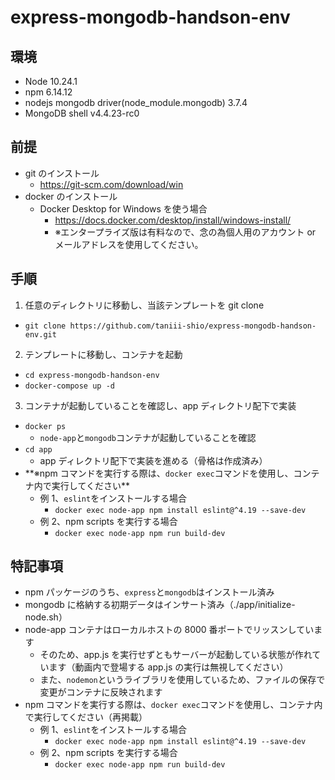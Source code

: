 # express-mongodb-handson-env

## 環境

- Node 10.24.1
- npm 6.14.12
- nodejs mongodb driver(node_module.mongodb) 3.7.4
- MongoDB shell v4.4.23-rc0

## 前提

- git のインストール
  - https://git-scm.com/download/win
- docker のインストール
  - Docker Desktop for Windows を使う場合
    - https://docs.docker.com/desktop/install/windows-install/
    - ※エンタープライズ版は有料なので、念の為個人用のアカウント or メールアドレスを使用してください。

## 手順

1. 任意のディレクトリに移動し、当該テンプレートを git clone

- `git clone https://github.com/taniii-shio/express-mongodb-handson-env.git`

2. テンプレートに移動し、コンテナを起動

- `cd express-mongodb-handson-env`
- `docker-compose up -d`

3. コンテナが起動していることを確認し、app ディレクトリ配下で実装

- `docker ps`
  - `node-app`と`mongodb`コンテナが起動していることを確認
- `cd app`
  - app ディレクトリ配下で実装を進める（骨格は作成済み）
- \*\*※npm コマンドを実行する際は、`docker exec`コマンドを使用し、コンテナ内で実行してください\*\*
  - 例 1、`eslint`をインストールする場合
    - `docker exec node-app npm install eslint@^4.19 --save-dev`
  - 例 2、npm scripts を実行する場合
    - `docker exec node-app npm run build-dev`

## 特記事項

- npm パッケージのうち、`express`と`mongodb`はインストール済み
- mongodb に格納する初期データはインサート済み（./app/initialize-node.sh）
- node-app コンテナはローカルホストの 8000 番ポートでリッスンしています
  - そのため、app.js を実行せずともサーバーが起動している状態が作れています（動画内で登場する app.js の実行は無視してください）
  - また、`nodemon`というライブラリを使用しているため、ファイルの保存で変更がコンテナに反映されます
- npm コマンドを実行する際は、`docker exec`コマンドを使用し、コンテナ内で実行してください（再掲載）
  - 例 1、`eslint`をインストールする場合
    - `docker exec node-app npm install eslint@^4.19 --save-dev`
  - 例 2、npm scripts を実行する場合
    - `docker exec node-app npm run build-dev`
